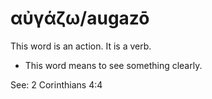 # αὐγάζω/augazō
This word is an action. It is a verb.

* This word means to see something clearly. 

See: 2 Corinthians 4:4
